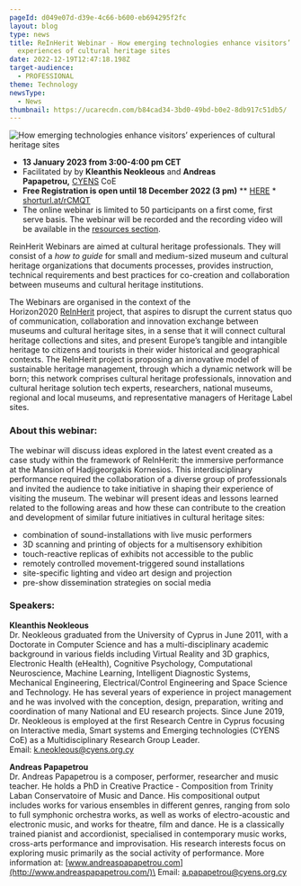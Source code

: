 ```yaml
---
pageId: d049e07d-d39e-4c66-b600-eb694295f2fc
layout: blog
type: news
title: ReInHerit Webinar - How emerging technologies enhance visitors’
  experiences of cultural heritage sites
date: 2022-12-19T12:47:18.198Z
target-audience:
  - PROFESSIONAL
theme: Technology
newsType:
  - News
thumbnail: https://ucarecdn.com/b84cad34-3bd0-49bd-b0e2-8db917c51db5/
---
```

![How emerging technologies enhance visitors’ experiences of cultural heritage sites](https://ucarecdn.com/9fd21618-a0e0-464e-bdb9-ed0e5c879c60/ "How emerging technologies enhance visitors’ experiences of cultural heritage sites")

* **13 January 2023 from 3:00-4:00 pm CET** 
* Facilitated by by **Kleanthis Neokleous** and **Andreas Papapetrou,** [CYENS](https://www.cyens.org.cy/en-gb/) CoE
* **Free Registration is open until 18 December 2022 (3 pm)** \*\* [HERE](https://docs.google.com/forms/d/e/1FAIpQLSf5YMs7i1jlNvACm3v7C34JxLinelE6n3WkvLKxt_s_qhcwRQ/viewform) *\
  [shorturl.at/rCMQT](http://shorturl.at/rCMQT)
* The online webinar is limited to 50 participants on a first come, first serve basis. The webinar will be recorded and the recording video will be available in the [resources section](https://reinherit-hub.eu/webinars).

ReinHerit Webinars are aimed at cultural heritage professionals. They will consist of a *how to guide* for small and medium-sized museum and cultural heritage organizations that documents processes, provides instruction, technical requirements and best practices for co-creation and collaboration between museums and cultural heritage institutions.

The Webinars are organised in the context of the  Horizon2020 [ReInHerit](https://www.reinherit.eu) project, that aspires to disrupt the current status quo of communication, collaboration and innovation exchange between museums and cultural heritage sites, in a sense that it will connect cultural heritage collections and sites, and present Europe’s tangible and intangible heritage to citizens and tourists in their wider historical and geographical contexts. The ReInHerit project is proposing an innovative model of sustainable heritage management, through which a dynamic network will be born; this network comprises cultural heritage professionals, innovation and cultural heritage solution tech experts, researchers, national museums, regional and local museums, and representative managers of Heritage Label sites. 

### About this webinar:

The webinar will discuss ideas explored in the latest event created as a case study within the framework of ReInHerit: the immersive performance at the Mansion of Hadjigeorgakis Kornesios. This interdisciplinary performance required the collaboration of a diverse group of professionals and invited the audience to take initiative in shaping their experience of visiting the museum. The webinar will present ideas and lessons learned related to the following areas and how these can contribute to the creation and development of similar future initiatives in cultural heritage sites:

* combination of sound-installations with live music performers
* 3D scanning and printing of objects for a multisensory exhibition
* touch-reactive replicas of exhibits not accessible to the public
* remotely controlled movement-triggered sound installations
* site-specific lighting and video art design and projection
* pre-show dissemination strategies on social media

### Speakers:

**Kleanthis Neokleous** \
Dr. Neokleous graduated from the University of Cyprus in June 2011, with a Doctorate in Computer Science and has a multi-disciplinary academic background in various fields including Virtual Reality and 3D graphics, Electronic Health (eHealth), Cognitive Psychology, Computational Neuroscience, Machine Learning, Intelligent Diagnostic Systems, Mechanical Engineering, Electrical/Control Engineering and Space Science and Technology. He has several years of experience in project management and he was involved with the conception, design, preparation, writing and coordination of many National and EU research projects. Since June 2019, Dr. Neokleous is employed at the first Research Centre in Cyprus focusing on Interactive media, Smart systems and Emerging technologies (CYENS CoE) as a Multidisciplinary Research Group Leader.\
Email: k.neokleous@cyens.org.cy

**Andreas Papapetrou**\
Dr. Andreas Papapetrou is a composer, performer, researcher and music teacher. He holds a PhD in Creative Practice - Composition from Trinity Laban Conservatoire of Music and Dance. His compositional output includes works for various ensembles in different genres, ranging from solo to full symphonic orchestra works, as well as works of electro-acoustic and electronic music, and works for theatre, film and dance. He is a classically trained pianist and accordionist, specialised in contemporary music works, cross-arts performance and improvisation. His research interests focus on exploring music primarily as the social activity of performance. More information at: [www.andreaspapapetrou.com](http://www.andreaspapapetrou.com/)\
Email: a.papapetrou@cyens.org.cy